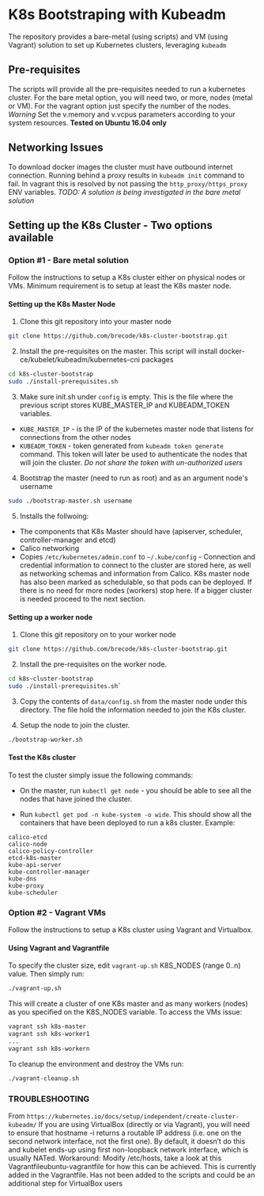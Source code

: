 # K8s Bootstraping with Kubeadm

The repository provides a bare-metal (using scripts) and VM (using Vagrant) solution to 
set up Kubernetes clusters, leveraging `kubeadm`

## Pre-requisites

The scripts will provide all the pre-requisites needed to run a kubernetes cluster. For the bare metal option, 
you will need two, or more, nodes (metal or VM). For the vagrant option just specify the number of the nodes. 
*Warning* Set the v.memory and v.vcpus parameters according to your system resources. 
**Tested on Ubuntu 16.04 only**

## Networking Issues

To download docker images the cluster must have outbound internet connection. Running behind a proxy 
results in `kubeadm init` command to fail. In vagrant this is resolved by not passing the `http_proxy/https_proxy`
ENV variables. 
*TODO: A solution is being investigated in the bare metal solution* 

## Setting up the K8s Cluster - Two options available

### Option #1 - Bare metal solution

Follow the instructions to setup a K8s cluster either on physical nodes or VMs. Minimum requirement is to setup at least the K8s master node. 

#### Setting up the K8s Master Node

  1. Clone this git repository into your master node
  ```bash
  git clone https://github.com/brecode/k8s-cluster-bootstrap.git
  ```

  2. Install the pre-requisites on the master. This script will install docker-ce/kubelet/kubeadm/kubernetes-cni packages
  ```bash
  cd k8s-cluster-bootstrap
  sudo ./install-prerequisites.sh
  ```

  3. Make sure init.sh under `config` is empty. This is the file where the previous script stores 
  KUBE_MASTER_IP and KUBEADM_TOKEN variables.
  + `KUBE_MASTER_IP` - is the IP of the kubernetes master node that listens for connections from the other nodes
  + `KUBEADM_TOKEN` - token generated from `kubeadm token generate` command. This token will later be used to authenticate the nodes that will join the cluster. *Do not share the token with un-authorized users*

  4. Bootstrap the master (need to run as root) and as an argument node's username
  ```bash
  sudo ./bootstrap-master.sh username
  ```

  5. Installs the follwoing:

+ The components that K8s Master should have (apiserver, scheduler, controller-manager and etcd)
+ Calico networking 
+ Copies `/etc/kubernetes/admin.conf` to `~/.kube/config` - Connection and credential information to connect to the cluster are stored here, as well as networking schemas and information from Calico.  K8s master node has also been marked as schedulable, so that pods can be deployed. If there is no need for more nodes (workers) stop here. If a bigger cluster is needed proceed to the next section.

#### Setting up a worker node

  1. Clone this git repository on to your worker node
  ```bash
  git clone https://github.com/brecode/k8s-cluster-bootstrap.git
  ```

  2. Install the pre-requisites on the worker node.
  ```bash
  cd k8s-cluster-bootstrap
  sudo ./install-prerequisites.sh`
  ```

  3. Copy the contents of `data/config.sh` from the master node under this directory. The file hold the information needed to join the K8s cluster. 

  4. Setup the node to join the cluster. 
  ```bash
  ./bootstrap-worker.sh
  ```

#### Test the K8s cluster
To test the cluster simply issue the following commands: 

+ On the master, run `kubectl get node` - you should be able to see all the nodes that have joined the cluster. 

+ Run `kubectl get pod -n kube-system -o wide`. This should show all the containers that have been deployed to run a k8s cluster. 
Example:
```
calico-etcd
calico-node
calico-policy-controller
etcd-k8s-master
kube-api-server
kube-controller-manager
kube-dns
kube-proxy
kube-scheduler
```

### Option #2 - Vagrant VMs

Follow the instructions to setup a K8s cluster using Vagrant and Virtualbox.  

#### Using Vagrant and Vagrantfile 
To specify the cluster size, edit `vagrant-up.sh` K8S_NODES (range 0..n) value. Then simply run: 
```bash
./vagrant-up.sh
```

This will create a cluster of one K8s master and as many workers (nodes) as you specified on the K8S_NODES variable. 
To access the VMs issue:
```bash 
vagrant ssh k8s-master
vagrant ssh k8s-worker1
...
vagrant ssh k8s-workern
```

To cleanup the environment and destroy the VMs run:
```bash 
./vagrant-cleanup.sh
```

### TROUBLESHOOTING 

From `https://kubernetes.io/docs/setup/independent/create-cluster-kubeadm/` If you are using VirtualBox (directly or via Vagrant), you will need to ensure that hostname -i returns a routable IP address (i.e. one on the second network interface, not the first one). By default, it doesn’t do this and kubelet ends-up using first non-loopback network interface, which is usually NATed. Workaround: Modify /etc/hosts, take a look at this Vagrantfileubuntu-vagrantfile for how this can be achieved. This is currently added in the Vagrantfile. Has not been added to the scripts and could be an additional step for VirtualBox users